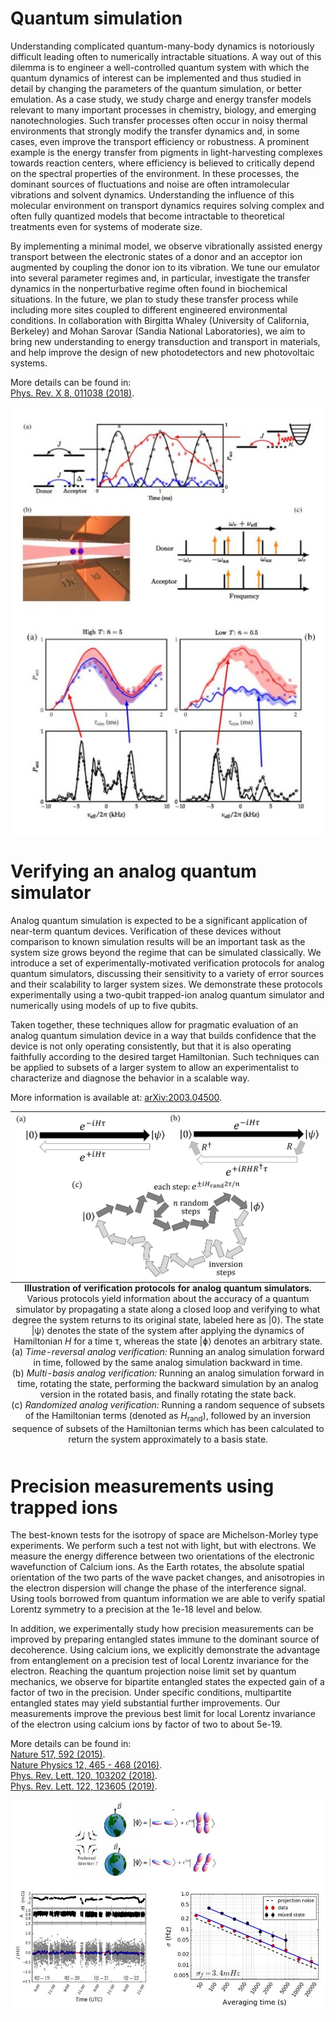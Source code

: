 <div id="mainText">

<h1>Quantum simulation</h1>

<p>
    Understanding complicated quantum-many-body dynamics is notoriously difficult leading often to
    numerically intractable situations. A way out of this dilemma is to engineer a well-controlled
    quantum system with which the quantum dynamics of interest can be implemented and thus studied
    in detail by changing the parameters of the quantum simulation, or better emulation. As a case
    study, we study charge and energy transfer models relevant to many important  processes in chemistry,
    biology, and emerging nanotechnologies. Such transfer processes often occur in noisy thermal environments
    that strongly modify the transfer dynamics and, in some cases, even improve the transport efficiency or
    robustness. A prominent example is the energy transfer from pigments in light-harvesting complexes towards
    reaction centers, where efficiency is believed to critically depend on the spectral properties of the
    environment. In these processes, the dominant sources of fluctuations and noise are often intramolecular
    vibrations and solvent dynamics. Understanding the influence of this molecular environment on transport
    dynamics requires solving complex and often fully quantized models that become intractable to theoretical
    treatments even for systems of moderate size.
</p>

<p>
    By implementing a minimal model, we observe vibrationally assisted energy transport between the electronic
    states of a donor and an acceptor ion augmented by coupling the donor ion to its vibration. We tune our
    emulator into several parameter regimes and, in particular, investigate the transfer dynamics in the
    nonperturbative regime often found in biochemical situations. In the future, we plan to study these
    transfer process while including more sites coupled to different engineered environmental conditions.
    In collaboration with Birgitta Whaley (University of California, Berkeley) and Mohan Sarovar (Sandia National Laboratories),
    we aim to bring new understanding to energy transduction and transport in materials, and help improve the design of
    new photodetectors and new photovoltaic systems.
</p>

<p>
    More details can be found in:
    <br>
        <a href="https://journals.aps.org/prx/abstract/10.1103/PhysRevX.8.011038" target="_blank">Phys. Rev. X 8, 011038 (2018)</a>.
    <br>
</p>

<p align="center">
    <img src="/research/quantum-emulation/VAET_section.jpg" width="558" alt="" />
</p>


<h1>Verifying an analog quantum simulator</h1>

<p>
Analog quantum simulation is expected to be a significant application of near-term quantum
devices. Verification of these devices without comparison to known simulation results will be an
important task as the system size grows beyond the regime that can be simulated classically. We
introduce a set of experimentally-motivated verification protocols for analog quantum simulators,
discussing their sensitivity to a variety of error sources and their scalability to larger system sizes. We
demonstrate these protocols experimentally using a two-qubit trapped-ion analog quantum simulator
and numerically using models of up to five qubits.
</p>

<p>
Taken together, these techniques allow for pragmatic evaluation of an analog quantum simulation device
in a way that builds confidence that the device is not only
operating consistently, but that it is also operating faithfully according to the desired target Hamiltonian.
Such techniques can be applied to subsets of a larger system to allow an experimentalist to characterize
and diagnose the behavior in a scalable way.
</p>

<p>
More information is available at:
<a href="https://arxiv.org/abs/2003.04500">arXiv:2003.04500</a>.
</p>

<table class="image" align="center">
<caption class="caption" align="bottom" style="caption-side: bottom">
    <b>Illustration of verification protocols for analog
    quantum simulators.</b> Various protocols yield information
    about the accuracy of a quantum simulator by propagating
    a state along a closed loop and verifying to what degree the
    system returns to its original state, labeled here as |0&#10217;.
    The state |&#968;&#10217; denotes the state of the system after applying the dynamics of Hamiltonian <i>H</i>
    for a time &#964;, whereas the state |&#632;&#10217; denotes an arbitrary state.
    <br/>(a) <i>Time-reversal analog verification:</i> Running an analog simulation forward in time, followed by the same analog simulation backward in time.
    <br/>(b) <i>Multi-basis analog verification:</i> Running an analog simulation forward in time, rotating the state, performing the
    backward simulation by an analog version in the rotated basis, and finally rotating the state back.
    <br/>(c) <i>Randomized analog verification:</i> Running a random sequence of subsets of the Hamiltonian terms
    (denoted as <i>H</i><sub>rand</sub>), followed by an inversion sequence of subsets of the Hamiltonian terms which has been
    calculated to return the system approximately to a basis state.
</caption>
<TR><TD><img src="/research/quantum-emulation/verification-protocols.png" alt="Illustration of verification protocols for analog quantum simulators." align="center" width="500"></TD></TR>
</table>

<h1>Precision measurements using trapped ions</h1>

<p>
    The best-known tests for the isotropy of space are Michelson-Morley type experiments. We perform such
    a test not with light, but with electrons. We measure the energy difference between two orientations of
    the electronic wavefunction of Calcium ions.  As the Earth rotates, the absolute spatial orientation of
    the two parts of the wave packet changes, and anisotropies in the electron dispersion will change the phase
    of the interference signal.  Using tools borrowed from quantum information we are able to verify spatial
    Lorentz symmetry to a precision at the 1e-18 level and below.
</p>

<p>
    In addition, we experimentally study how precision measurements can be improved by preparing entangled
    states immune to the dominant source of decoherence. Using calcium ions, we explicitly demonstrate the
    advantage from entanglement on a precision test of local Lorentz invariance for the electron. Reaching
    the quantum projection noise limit set by quantum mechanics, we observe for bipartite entangled states
    the expected gain of a factor of two in the precision. Under specific conditions, multipartite entangled
    states may yield substantial further improvements. Our measurements improve the previous best limit for
    local Lorentz invariance of the electron using calcium ions by factor of two to about 5e-19.
</p>


<p>
    More details can be found in:
    <br>
        <a href="http://dx.doi.org/10.1038/nature14091" target="_blank">Nature 517, 592 (2015)</a>.
    <br>
        <a href="http://www.nature.com/nphys/journal/vaop/ncurrent/full/nphys3610.html" target="_blank">Nature Physics 12, 465 - 468 (2016)</a>.
    <br>
        <a href="https://journals.aps.org/prl/abstract/10.1103/PhysRevLett.120.103202" target="_blank">Phys. Rev. Lett. 120, 103202 (2018)</a>.
    <br>
        <a href="https://journals.aps.org/prl/abstract/10.1103/PhysRevLett.122.123605" target="_blank">Phys. Rev. Lett. 122, 123605 (2019)</a>.
</p>

<p align="center">
    <img src="/research/quantum-emulation/Lattice_section_web.jpg" align="center" width="600" alt="" />
</p>

</div>
